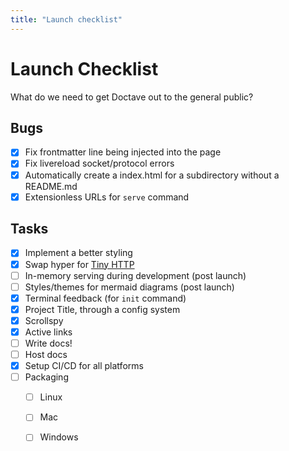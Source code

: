 ```yaml
---
title: "Launch checklist"
---
```


# Launch Checklist

What do we need to get Doctave out to the general public?


## Bugs

- [x] Fix frontmatter line being injected into the page
- [x] Fix livereload socket/protocol errors
- [x] Automatically create a index.html for a subdirectory without a README.md
- [x] Extensionless URLs for `serve` command

## Tasks

- [x] Implement a better styling
- [x] Swap hyper for [Tiny HTTP](https://github.com/tiny-http/tiny-http)
- [ ] In-memory serving during development (post launch)
- [ ] Styles/themes for mermaid diagrams (post launch)
- [x] Terminal feedback (for `init` command)
- [x] Project Title, through a config system
- [x] Scrollspy
- [x] Active links
- [ ] Write docs!
- [ ] Host docs
- [x] Setup CI/CD for all platforms
- [ ] Packaging
    - [ ] Linux
    - [ ] Mac
    - [ ] Windows

